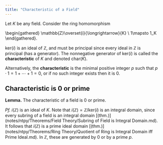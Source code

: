 ```yaml
---
title: "Characteristic of a Field"
---
```


Let $K$ be any field. Consider the ring homomorphism 

\begin{gathered}
\mathbb{Z}\overset{i}{\longrightarrow}{K} \\
1\mapsto 1_K
\end{gathered}.

$\text{ker}(i)$ is an ideal of $\mathbb{Z}$, and must be principal since every ideal in $\mathbb{Z}$ is principal (has a generator). The nonnegative generator of $\text{ker}(i)$ is called the **characteristic** of $K$ and denoted $\text{char}(K)$. 

Alternatively, the **characteristic** is the minimal positive integer $p$ such that $p\cdot 1 = 1+\cdots + 1=0$, or if no such integer exists then it is $0$. 

## Characteristic is 0 or prime
**Lemma.** The characteristic of a field is 0 or prime.

_Pf._ $i(\mathbb{Z})$ is an ideal of $K$. Note that $i(\mathbb{Z})=\mathbb{Z}/\text{ker}(i)$ is an integral domain, since every subring of a field is an integral domain [(thm.)](notes/ntpy/Theorems/Field Theory/Subring of Field is Integral Domain.md). It follows that $i(\mathbb{Z})$ is a prime ideal domain [(thm.)](notes/ntpy/Theorems/Ring Theory/Quotient of Ring is Integral Domain iff Prime Ideal.md). In $\mathbb{Z}$, these are generated by $0$ or by a prime $p$.